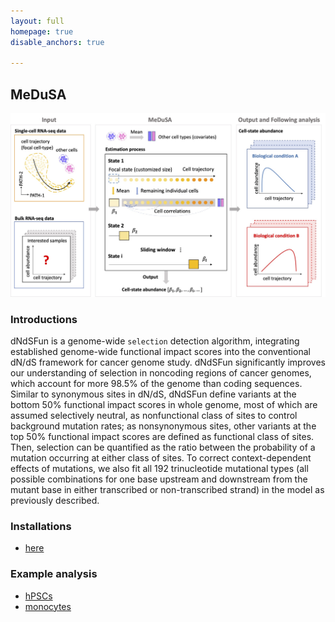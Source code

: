 ```yaml
---
layout: full
homepage: true
disable_anchors: true

---
```

## MeDuSA
![iDEA\_pipeline](Overview2.jpg)

### Introductions
dNdSFun is a genome-wide `selection` detection algorithm, integrating established genome-wide functional impact scores into the conventional dN/dS framework for cancer genome study. dNdSFun significantly improves our understanding of selection in noncoding regions of cancer genomes, which account for more 98.5% of the genome than coding sequences. Similar to synonymous sites in dN/dS, dNdSFun define variants at the bottom 50% functional impact scores in whole genome, most of which are assumed selectively neutral, as nonfunctional class of sites to control background mutation rates; as nonsynonymous sites, other variants at the top 50% functional impact scores are defined as functional class of sites. Then, selection can be quantified as the ratio between the probability of a mutation occurring at either class of sites. To correct context-dependent effects of mutations, we also fit all 192 trinucleotide mutational types (all possible combinations for one base upstream and downstream from the mutant base in either transcribed or non-transcribed strand) in the model as previously described.



### Installations
* [here](https://leonsong1995.github.io/MeDuSA/documentation/02_installation.html)

### Example analysis
* [hPSCs](https://leonsong1995.github.io/MeDuSA/documentation/05_hPSC_Example.html)
* [monocytes](https://leonsong1995.github.io/MeDuSA/documentation/04_Mon_Example.html)


